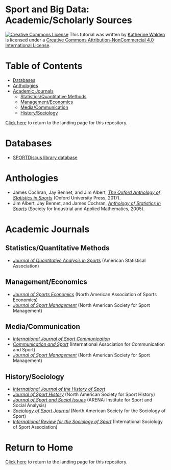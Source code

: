 # Sport and Big Data: Academic/Scholarly Sources

<a href="http://creativecommons.org/licenses/by-nc/4.0/" rel="license"><img style="border-width: 0;" src="https://i.creativecommons.org/l/by-nc/4.0/88x31.png" alt="Creative Commons License" /></a>
This tutorial was written by <a href="https://github.com/kwaldenphd">Katherine Walden</a> is licensed under a <a href="http://creativecommons.org/licenses/by-nc/4.0/" rel="license">Creative Commons Attribution-NonCommercial 4.0 International License</a>.

# Table of Contents

- [Databases](#databases)
- [Anthologies](#anthologies)
- [Academic Journals](#academic-journals)
  * [Statistics/Quantitative Methods](#statisticsquantitative-methods)
  * [Management/Economics](#managementeconomics)
  * [Media/Communication](#mediacommunication)
  * [History/Sociology](#historysociology)

[Click here](https://github.com/kwaldenphd/sport-data-resources) to return to the landing page for this repository.

# Databases
* [SPORTDiscus library database](https://www.library.nd.edu/database/6ej5MRxj2wKgGICamcCeMA) 

# Anthologies
* James Cochran, Jay Bennet, and Jim Albert, _[The Oxford Anthology of Statistics in Sports](https://onesearch.library.nd.edu/permalink/f/1phik6l/ndu_aleph004669746)_ (Oxford University Press, 2017).
* Jim Albert, Jay Bennet, and James Cochran, _[Anthology of Statistics in Sports](https://onesearch.library.nd.edu/permalink/f/1phik6l/ndu_aleph004511565)_ (Society for Industrial and Applied Mathematics, 2005).

# Academic Journals

## Statistics/Quantitative Methods
* _[Journal of Quantitative Analysis in Sports](https://onesearch.library.nd.edu/permalink/f/1phik6l/ndu_aleph004541057)_ (American Statistical Association)

## Management/Economics
* _[Journal of Sports Economics](https://onesearch.library.nd.edu/permalink/f/1phik6l/ndu_aleph002814100)_ (North American Association of Sports Economics)
* _[Journal of Sport Management](https://onesearch.library.nd.edu/permalink/f/1phik6l/ndu_aleph002428264)_ (North American Society for Sport Management)

## Media/Communication
* _[International Journal of Sport Communication](https://onesearch.library.nd.edu/permalink/f/1phik6l/ndu_aleph002694531)_
* _[Communication and Sport](https://onesearch.library.nd.edu/permalink/f/1phik6l/ndu_aleph003476335)_ (International Association for Communication and Sport)
* _[Journal of Sport Management](https://onesearch.library.nd.edu/permalink/f/1phik6l/ndu_aleph002428264)_ (North American Society for Sport Management)

## History/Sociology
* _[International Journal of the History of Sport](https://onesearch.library.nd.edu/permalink/f/1phik6l/ndu_aleph002250139)_
* _[Journal of Sport History](https://onesearch.library.nd.edu/permalink/f/1phik6l/ndu_aleph002273527)_ (North American Society for Sport History)
* _[Journal of Sport and Social Issues](https://onesearch.library.nd.edu/permalink/f/1phik6l/ndu_aleph001831109)_ (ARENA: Institute for Sport and Social Analysis)
* _[Sociology of Sport Journal](https://onesearch.library.nd.edu/permalink/f/1phik6l/ndu_aleph002428347)_ (North American Society for the Sociology of Sport)
* _[International Review for the Sociology of Sport](https://onesearch.library.nd.edu/permalink/f/1phik6l/ndu_aleph002692872)_ (International Sociology of Sport Association)

# Return to Home
[Click here](https://github.com/kwaldenphd/sport-data-resources) to return to the landing page for this repository.
